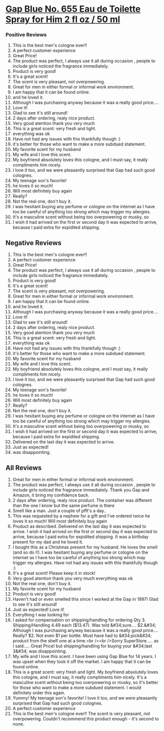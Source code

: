 # [Gap Blue No. 655 Eau de Toilette Spray for Him 2 fl oz / 50 ml](https://products.checkmycream.com/products/Gap-Blue-No.-655-Eau-de-Toilette-Spray-for-Him-2-fl-oz-50-ml.html)

### Positive Reviews

<ol>
      <li>This is the best men&#x27;s cologne ever!!  </li>
      <li>A perfect customer experience</li>
      <li>Great Price!  </li>
      <li>The product was perfect, I always use it all during occasion , people to include girls noticed the fragrance immediately.</li>
      <li>Product is very good!</li>
      <li>It&#x27;s a great scent!</li>
      <li>The scent is very pleasant, not overpowering.  </li>
      <li>Great for men in either formal or informal work environment.</li>
      <li>I am happy that it can be found online.</li>
      <li>and he loved it.</li>
      <li>Although I was purchasing anyway because it was a really good price....</li>
      <li>Love it!</li>
      <li>Glad to see it&#x27;s still around!</li>
      <li>2 days after ordering, realy nice product.</li>
      <li>Very good atention thank you very much</li>
      <li>This is a great scent: very fresh and light.</li>
      <li>everything was ok</li>
      <li>Have not had any issues with this thankfully though :)</li>
      <li>it&#x27;s better for those who want to make a more subdued statement.</li>
      <li>My favorite scent for my husband</li>
      <li>My wife and I love this scent.  </li>
      <li>My boyfriend absolutely loves this cologne, and I must say, it really compliments him nicely.  </li>
      <li>I love it too, and we were pleasantly surprised that Gap had such good colognes.</li>
      <li>My teenage son&#x27;s favorite!</li>
      <li>he loves it so much!  </li>
      <li>Will most definitely buy again</li>
      <li>Really?</li>
      <li>Not the real one, don&#x27;t buy it.</li>
      <li>I was hesitant buying any perfume or cologne on the internet as I have too be careful of anything too strong which may trigger my allergies.</li>
      <li>It&#x27;s a masculine scent without being too overpowering or musky, so</li>
      <li>I wish it had arrived on the first or second day it was expected to arrive, because I paid extra for expidited shipping.</li>
</ol>


<h2>Negative Reviews</h2>
<ol>
<li> This is the best men&#x27;s cologne ever!!  </li>
<li> A perfect customer experience</li>
<li> Great Price!  </li>
<li> The product was perfect, I always use it all during occasion , people to include girls noticed the fragrance immediately.</li>
<li> Product is very good!</li>
<li> It&#x27;s a great scent!</li>
<li> The scent is very pleasant, not overpowering.  </li>
<li> Great for men in either formal or informal work environment.</li>
<li> I am happy that it can be found online.</li>
<li> and he loved it.</li>
<li> Although I was purchasing anyway because it was a really good price....</li>
<li> Love it!</li>
<li> Glad to see it&#x27;s still around!</li>
<li> 2 days after ordering, realy nice product.</li>
<li> Very good atention thank you very much</li>
<li> This is a great scent: very fresh and light.</li>
<li> everything was ok</li>
<li> Have not had any issues with this thankfully though :)</li>
<li> it&#x27;s better for those who want to make a more subdued statement.</li>
<li> My favorite scent for my husband</li>
<li> My wife and I love this scent.  </li>
<li> My boyfriend absolutely loves this cologne, and I must say, it really compliments him nicely.  </li>
<li> I love it too, and we were pleasantly surprised that Gap had such good colognes.</li>
<li> My teenage son&#x27;s favorite!</li>
<li> he loves it so much!  </li>
<li> Will most definitely buy again</li>
<li> Really?</li>
<li> Not the real one, don&#x27;t buy it.</li>
<li> I was hesitant buying any perfume or cologne on the internet as I have too be careful of anything too strong which may trigger my allergies.</li>
<li> It&#x27;s a masculine scent without being too overpowering or musky, so</li>
<li> I wish it had arrived on the first or second day it was expected to arrive, because I paid extra for expidited shipping.</li>
<li> Delivered on the last day it was expected to arrive.</li>
<li> Just as expected!</li>
<li> was disappointing.</li>
</ol>

<h2>All Reviews</h2>

<ol>
    <li> Great for men in either formal or informal work environment.</li>
    <li> The product was perfect, I always use it all during occasion , people to include girls noticed the fragrance immediately. Thank you Gap and Amazon, it bring my confidence back.</li>
    <li> 2 days after ordering, realy nice product. The container was different than the one I know but the same perfume is there</li>
    <li> Smell like a man.  Just a couple of pfft&#x27;s a day..</li>
    <li> This was requested by a nephew for a gift and I&#x27;ve ordered twice he loves it so much!  Will most definitely buy again</li>
    <li> Product as described. Delivered on the last day it was expected to arrive. I wish it had arrived on the first or second day it was expected to arrive, because I paid extra for expidited shipping. It was a birthday present for my dad and he loved it.</li>
    <li> I bought this as a Christmas present for my husband. He loves the smell (and so do I!). I was hesitant buying any perfume or cologne on the internet as I have too be careful of anything too strong which may trigger my allergies. Have not had any issues with this thankfully though :)</li>
    <li> It&#x27;s a great scent! Please keep it in stock!</li>
    <li> Very good atention thank you very much everything was ok</li>
    <li> Not the real one, don&#x27;t buy it.</li>
    <li> My favorite scent for my husband</li>
    <li> Product is very good!</li>
    <li> Haven&#x27;t had or even smelled this since I worked at the Gap in 1997!  Glad to see it&#x27;s still around!</li>
    <li> Just as expected! Love it!</li>
    <li> Everything I was looking for</li>
    <li> I asked for compensation on shipping/handling for ordering Qty 3.  Shipping/Handling 4.49 each ($13.47).  Was told &amp;#34;sure.... $2.&amp;#34;  Although I was purchasing anyway because it was a really good price.... Really? $2.  Not even $1 per bottle.  Must have had to &amp;#34;pick&amp;#34; product from the shelf one at a time.&lt;br /&gt;&lt;br /&gt;Sorry SuperStore..... as I said..... Great Price!  but shipping/handling for buying your &amp;#34;last 3&amp;#34; was disappointing.</li>
    <li> My wife and I love this scent.  I have been using Gap Blue for 14 years.  I was upset when they took it off the market.  I am happy that it can be found online.</li>
    <li> This is a great scent: very fresh and light. My boyfriend absolutely loves this cologne, and I must say, it really compliments him nicely.  It&#x27;s a masculine scent without being too overpowering or musky, so it&#x27;s better for those who want to make a more subdued statement. I would definitely order this again.</li>
    <li> Yummy! My teenage son&#x27;s favorite! I love it too, and we were pleasantly surprised that Gap had such good colognes.</li>
    <li> A perfect customer experience</li>
    <li> This is the best men&#x27;s cologne ever!!  The scent is very pleasant, not overpowering.  Couldn&#x27;t recommend this product enough - it&#x27;s second to none.</li>
</ol>




